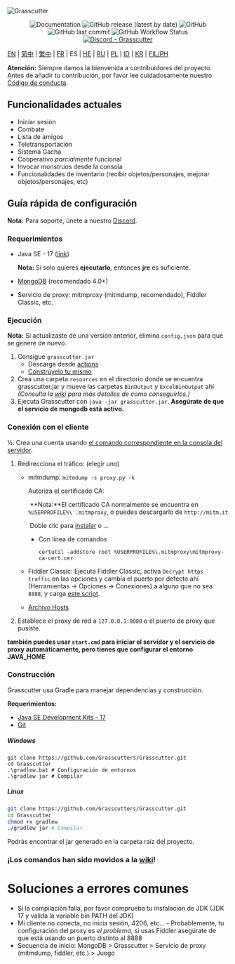 ![Grasscutter](https://socialify.git.ci/Grasscutters/Grasscutter/image?description=1&forks=1&issues=1&language=1&logo=https%3A%2F%2Fs2.loli.net%2F2022%2F04%2F25%2FxOiJn7lCdcT5Mw1.png&name=1&owner=1&pulls=1&stargazers=1&theme=Light)
<div align="center"><img alt="Documentation" src="https://img.shields.io/badge/Wiki-Grasscutter-blue?style=for-the-badge&link=https://github.com/Grasscutters/Grasscutter/wiki&link=https://github.com/Grasscutters/Grasscutter/wiki"> <img alt="GitHub release (latest by date)" src="https://img.shields.io/github/v/release/Grasscutters/Grasscutter?logo=java&style=for-the-badge"> <img alt="GitHub" src="https://img.shields.io/github/license/Grasscutters/Grasscutter?style=for-the-badge"> <img alt="GitHub last commit" src="https://img.shields.io/github/last-commit/Grasscutters/Grasscutter?style=for-the-badge"> <img alt="GitHub Workflow Status" src="https://img.shields.io/github/workflow/status/Grasscutters/Grasscutter/Build?logo=github&style=for-the-badge"></div>

<div align="center"><a href="https://discord.gg/T5vZU6UyeG"><img alt="Discord - Grasscutter" src="https://img.shields.io/discord/965284035985305680?label=Discord&logo=discord&style=for-the-badge"></a></div>

[EN](README.md) | [简中](README_zh-CN.md) | [繁中](README_zh-TW.md) | [FR](README_fr-FR.md) | ES | [HE](README_HE.md) | [RU](README_ru-RU.md) | [PL](README_pl-PL.md) | [ID](README_id-ID.md) | [KR](README_ko-KR.md) | [FIL/PH](README_fil-PH.md)

**Atención:** Siempre damos la bienvenida a contribuidores del proyecto. Antes de añadir tu contribución, por favor lee cuidadosamente nuestro [Código de conducta](https://github.com/Grasscutters/Grasscutter/blob/stable/CONTRIBUTING.md).

## Funcionalidades actuales

* Iniciar sesión
* Combate
* Lista de amigos
* Teletransportación
* Sistema Gacha
* Cooperativo *parcialmente* funcional
* Invocar monstruos desde la consola
* Funcionalidades de inventario (recibir objetos/personajes, mejorar objetos/personajes, etc)

## Guía rápida de configuración

**Nota:** Para soporte, únete a nuestro [Discord](https://discord.gg/T5vZU6UyeG).

### Requerimientos

* Java SE - 17 ([link](https://www.oracle.com/java/technologies/javase/jdk17-archive-downloads.html))

  **Nota:** Si solo quieres **ejecutarlo**, entonces **jre** es suficiente.

* [MongoDB](https://www.mongodb.com/try/download/community) (recomendado 4.0+)

* Servicio de proxy: mitmproxy (mitmdump, recomendado), Fiddler Classic, etc.

### Ejecución

**Nota:** Si actualizaste de una versión anterior, elimina `config.json` para que se genere de nuevo.

1. Consigue `grasscutter.jar`
   - Descarga desde [actions](https://github.com/Grasscutters/Grasscutter/suites/6895963598/artifacts/267483297)
   - [Constrúyelo tu mismo](#Construcción)
2. Crea una carpeta `resources` en el directorio donde se encuentra grasscutter.jar y mueve las carpetas `BinOutput` y `ExcelBinOutput` ahí *(Consulta la [wiki](https://github.com/Grasscutters/Grasscutter/wiki) para más detalles de como conseguirlos.)*
3. Ejecuta Grasscutter con `java -jar grasscutter.jar`. **Asegúrate de que el servicio de mongodb está activo.**

### Conexión con el cliente

½. Crea una cuenta usando [el comando correspondiente en la consola del servidor](https://github.com/Grasscutters/Grasscutter/wiki/Commands#targeting).

1. Redirecciona el tráfico: (elegir uno)
    - mitmdump: `mitmdump -s proxy.py -k`

      Autoriza el certificado CA:

      ​	**Nota:**El certificado CA normalmente se encuentra en `%USERPROFILE%\ .mitmproxy`, o puedes descargarlo de `http://mitm.it`

      ​	Doble clic para [instalar](https://docs.microsoft.com/en-us/skype-sdk/sdn/articles/installing-the-trusted-root-certificate#installing-a-trusted-root-certificate) o ...

      - Con línea de comandos

        ```shell
        certutil -addstore root %USERPROFILE%\.mitmproxy\mitmproxy-ca-cert.cer
        ```

    - Fiddler Classic: Ejecuta Fiddler Classic, activa `Decrypt https traffic` en las opciones y cambia el puerto por defecto ahí (Herramientas -> Opciones -> Conexiones) a alguno que no sea `8888`, y carga [este script](https://github.lunatic.moe/fiddlerscript).

    - [Archivo Hosts](https://github.com/Melledy/Grasscutter/wiki/Running#traffic-route-map)

2. Establece el proxy de red a `127.0.0.1:8080` o el puerto de proxy que pusiste.

**también puedes usar `start.cmd` para iniciar el servidor y el servicio de proxy automáticamente, pero tienes que configurar el entorno JAVA_HOME**

### Construcción

Grasscutter usa Gradle para manejar dependencias y construcción.

**Requerimientos:**

- [Java SE Development Kits - 17](https://www.oracle.com/java/technologies/javase/jdk17-archive-downloads.html)
- [Git](https://git-scm.com/downloads)

##### Windows

```shell
git clone https://github.com/Grasscutters/Grasscutter.git
cd Grasscutter
.\gradlew.bat # Configuración de entornos
.\gradlew jar # Compilar
```

##### Linux

```bash
git clone https://github.com/Grasscutters/Grasscutter.git
cd Grasscutter
chmod +x gradlew
./gradlew jar # Compilar
```

Podrás encontrar el jar generado en la carpeta raíz del proyecto.

### ¡Los comandos han sido movidos a la [wiki](https://github.com/Grasscutters/Grasscutter/wiki/Commands)!

# Soluciones a errores comunes

* Si la compilación falla, por favor comprueba tu instalación de JDK (JDK 17 y valida la variable bin PATH del JDK)
* Mi cliente no conecta, no inicia sesión, 4206, etc... - Probablemente, tu configuración del proxy es *el problema*, si usas
  Fiddler asegúrate de que está usando un puerto distinto al 8888
* Secuencia de inicio: MongoDB > Grasscutter > Servicio de proxy (mitmdump, fiddler, etc.) > Juego


